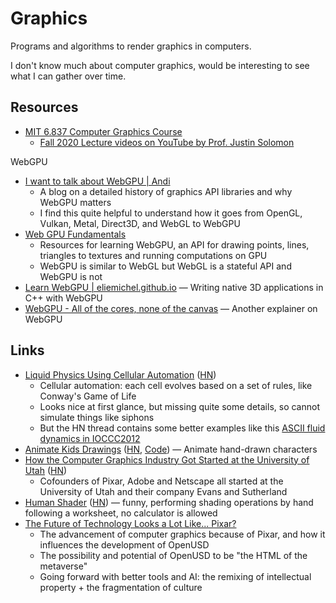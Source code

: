 # Graphics

Programs and algorithms to render graphics in computers.

I don't know much about computer graphics, would be interesting to see what I
can gather over time.

## Resources

- [MIT 6.837 Computer Graphics Course](https://ocw.mit.edu/courses/6-837-computer-graphics-fall-2012/pages/syllabus/)
  - [Fall 2020 Lecture videos on YouTube by Prof. Justin Solomon](https://youtube.com/playlist?list=PLQ3UicqQtfNuBjzJ-KEWmG1yjiRMXYKhh)

WebGPU

- [I want to talk about WebGPU | Andi](https://cohost.org/mcc/post/1406157-i-want-to-talk-about-webgpu)
  - A blog on a detailed history of graphics API libraries and why WebGPU
    matters
  - I find this quite helpful to understand how it goes from OpenGL, Vulkan,
    Metal, Direct3D, and WebGL to WebGPU
- [Web GPU Fundamentals](https://webgpufundamentals.org/)
  - Resources for learning WebGPU, an API for drawing points, lines, triangles
    to textures and running computations on GPU
  - WebGPU is similar to WebGL but WebGL is a stateful API and WebGPU is not
- [Learn WebGPU | eliemichel.github.io](https://eliemichel.github.io/LearnWebGPU/)
  — Writing native 3D applications in C++ with WebGPU
- [WebGPU - All of the cores, none of the canvas](https://surma.dev/things/webgpu/)
  — Another explainer on WebGPU

## Links

- [Liquid Physics Using Cellular Automation](https://www.jgallant.com/2d-liquid-simulator-with-cellular-automaton-in-unity/)
  ([HN](https://news.ycombinator.com/item?id=34946877))
  - Cellular automation: each cell evolves based on a set of rules, like
    Conway's Game of Life
  - Looks nice at first glance, but missing quite some details, so cannot
    simulate things like siphons
  - But the HN thread contains some better examples like this
    [ASCII fluid dynamics in IOCCC2012](https://youtu.be/QMYfkOtYYlg)
- [Animate Kids Drawings](https://fairanimateddrawings.com/site/home)
  ([HN](https://news.ycombinator.com/item?id=35561203),
  [Code](https://github.com/facebookresearch/AnimatedDrawings#readme)) — Animate
  hand-drawn characters
- [How the Computer Graphics Industry Got Started at the University of Utah](https://spectrum.ieee.org/history-of-computer-graphics-industry)
  ([HN](https://news.ycombinator.com/item?id=36264744))
  - Cofounders of Pixar, Adobe and Netscape all started at the University of
    Utah and their company Evans and Sutherland
- [Human Shader](https://humanshader.com/)
  ([HN](https://news.ycombinator.com/item?id=36779855)) — funny, performing
  shading operations by hand following a worksheet, no calculator is allowed
- [The Future of Technology Looks a Lot Like... Pixar?](https://digitalnative.substack.com/p/the-future-of-technology-looks-a)
  - The advancement of computer graphics because of Pixar, and how it influences
    the development of OpenUSD
  - The possibility and potential of OpenUSD to be "the HTML of the metaverse"
  - Going forward with better tools and AI: the remixing of intellectual
    property + the fragmentation of culture
